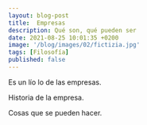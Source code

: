 ```yaml
---
layout: blog-post
title:  Empresas
description: Qué son, qué pueden ser
date: 2021-08-25 10:01:35 +0200
image: '/blog/images/02/fictizia.jpg'
tags: [Filosofía]
published: false
---
```


<!-- #### La introducciò -->

Es un lío lo de las empresas.

Historia de la empresa.

Cosas que se pueden hacer.
